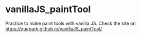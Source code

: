 # vanillaJS_paintTool
Practice to make paint tools with vanilla JS.
Check the site on https://quepark.github.io/vanillaJS_paintTool/
